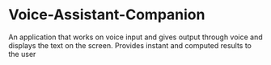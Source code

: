 # Voice-Assistant-Companion
An application that works on voice input and gives output through voice and displays the text on the screen. Provides instant and computed results to the user

